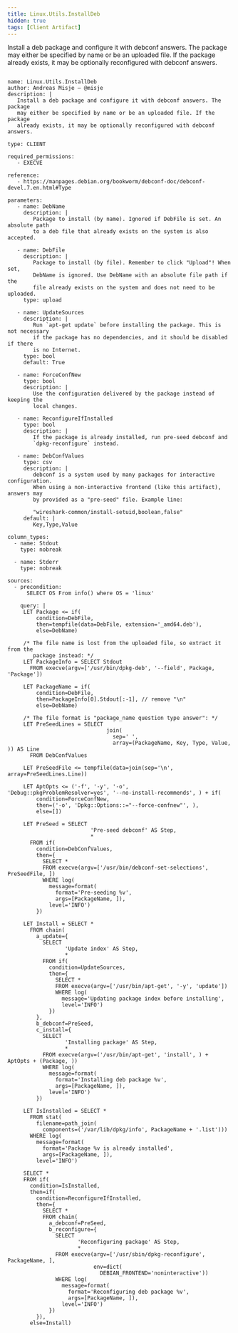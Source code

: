 ```yaml
---
title: Linux.Utils.InstallDeb
hidden: true
tags: [Client Artifact]
---
```


Install a deb package and configure it with debconf answers. The package
may either be specified by name or be an uploaded file. If the package
already exists, it may be optionally reconfigured with debconf answers.


<pre><code class="language-yaml">
name: Linux.Utils.InstallDeb
author: Andreas Misje – @misje
description: |
   Install a deb package and configure it with debconf answers. The package
   may either be specified by name or be an uploaded file. If the package
   already exists, it may be optionally reconfigured with debconf answers.

type: CLIENT

required_permissions:
   - EXECVE

reference:
   - https://manpages.debian.org/bookworm/debconf-doc/debconf-devel.7.en.html#Type

parameters:
   - name: DebName
     description: |
        Package to install (by name). Ignored if DebFile is set. An absolute path
        to a deb file that already exists on the system is also accepted.

   - name: DebFile
     description: |
        Package to install (by file). Remember to click "Upload"! When set,
        DebName is ignored. Use DebName with an absolute file path if the
        file already exists on the system and does not need to be uploaded.
     type: upload

   - name: UpdateSources
     description: |
        Run `apt-get update` before installing the package. This is not necessary
        if the package has no dependencies, and it should be disabled if there
        is no Internet.
     type: bool
     default: True

   - name: ForceConfNew
     type: bool
     description: |
        Use the configuration delivered by the package instead of keeping the
        local changes.

   - name: ReconfigureIfInstalled
     type: bool
     description: |
        If the package is already installed, run pre-seed debconf and
        `dpkg-reconfigure` instead.

   - name: DebConfValues
     type: csv
     description: |
        debconf is a system used by many packages for interactive configuration.
        When using a non-interactive frontend (like this artifact), answers may
        by provided as a "pre-seed" file. Example line:

        "wireshark-common/install-setuid,boolean,false"
     default: |
        Key,Type,Value

column_types:
  - name: Stdout
    type: nobreak

  - name: Stderr
    type: nobreak

sources:
  - precondition:
      SELECT OS From info() where OS = 'linux'

    query: |
     LET Package &lt;= if(
         condition=DebFile,
         then=tempfile(data=DebFile, extension='_amd64.deb'),
         else=DebName)

     /* The file name is lost from the uploaded file, so extract it from the
        package instead: */
     LET PackageInfo = SELECT Stdout
       FROM execve(argv=['/usr/bin/dpkg-deb', '--field', Package, 'Package'])

     LET PackageName = if(
         condition=DebFile,
         then=PackageInfo[0].Stdout[:-1], // remove "\n"
         else=DebName)

     /* The file format is "package_name question type answer": */
     LET PreSeedLines = SELECT
                               join(
                                 sep=' ',
                                 array=(PackageName, Key, Type, Value, )) AS Line
       FROM DebConfValues

     LET PreSeedFile &lt;= tempfile(data=join(sep='\n', array=PreSeedLines.Line))

     LET AptOpts &lt;= ('-f', '-y', '-o', 'Debug::pkgProblemResolver=yes', '--no-install-recommends', ) + if(
         condition=ForceConfNew,
         then=('-o', 'Dpkg::Options::="--force-confnew"', ),
         else=[])

     LET PreSeed = SELECT
                          'Pre-seed debconf' AS Step,
                          *
       FROM if(
         condition=DebConfValues,
         then={
           SELECT *
           FROM execve(argv=['/usr/bin/debconf-set-selections', PreSeedFile, ])
           WHERE log(
             message=format(
               format='Pre-seeding %v',
               args=[PackageName, ]),
             level='INFO')
         })

     LET Install = SELECT *
       FROM chain(
         a_update={
           SELECT
                  'Update index' AS Step,
                  *
           FROM if(
             condition=UpdateSources,
             then={
               SELECT *
               FROM execve(argv=['/usr/bin/apt-get', '-y', 'update'])
               WHERE log(
                 message='Updating package index before installing',
                 level='INFO')
             })
         },
         b_debconf=PreSeed,
         c_install={
           SELECT
                  'Installing package' AS Step,
                  *
           FROM execve(argv=('/usr/bin/apt-get', 'install', ) + AptOpts + (Package, ))
           WHERE log(
             message=format(
               format='Installing deb package %v',
               args=[PackageName, ]),
             level='INFO')
         })

     LET IsInstalled = SELECT *
       FROM stat(
         filename=path_join(
           components=('/var/lib/dpkg/info', PackageName + '.list')))
       WHERE log(
         message=format(
           format='Package %v is already installed',
           args=[PackageName, ]),
         level='INFO')

     SELECT *
     FROM if(
       condition=IsInstalled,
       then=if(
         condition=ReconfigureIfInstalled,
         then={
           SELECT *
           FROM chain(
             a_debconf=PreSeed,
             b_reconfigure={
               SELECT
                      'Reconfiguring package' AS Step,
                      *
               FROM execve(argv=['/usr/sbin/dpkg-reconfigure', PackageName, ],
                           env=dict(
                             DEBIAN_FRONTEND='noninteractive'))
               WHERE log(
                 message=format(
                   format='Reconfiguring deb package %v',
                   args=[PackageName, ]),
                 level='INFO')
             })
         }),
       else=Install)

</code></pre>

